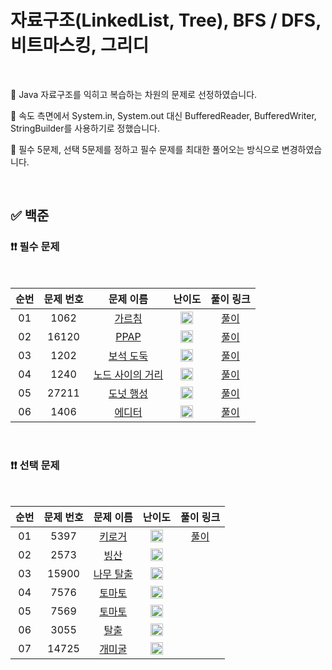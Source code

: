 # 자료구조(LinkedList, Tree), BFS / DFS, 비트마스킹, 그리디

<br/>

📌 Java 자료구조를 익히고 복습하는 차원의 문제로 선정하였습니다.

📌 속도 측면에서 System.in, System.out 대신 BufferedReader, BufferedWriter, StringBuilder를 사용하기로 정했습니다.

📌 필수 5문제, 선택 5문제를 정하고 필수 문제를 최대한 풀어오는 방식으로 변경하였습니다.

<br/>

## ✅ 백준

### ❗❗ 필수 문제

<br/>

순번 | 문제 번호 | 문제 이름 | 난이도 | 풀이 링크
:---: | :---: | :---: | :---: | :---: 
01 | 1062 | [가르침](https://www.acmicpc.net/problem/1062) | <img src="https://static.solved.ac/tier_small/12.svg" width=20px> | [풀이](https://github.com/psj98/Java_Study_Coding_18/blob/main/study/src/study_230215/problemset/boj_1062_2.java)
02 | 16120 | [PPAP](https://www.acmicpc.net/problem/16120) | <img src="https://static.solved.ac/tier_small/12.svg" width=20px> | [풀이](https://github.com/psj98/Java_Study_Coding_18/blob/main/study/src/study_230215/problemset/boj_16120.java)
03 | 1202 | [보석 도둑](https://www.acmicpc.net/problem/1202) | <img src="https://static.solved.ac/tier_small/14.svg" width=20px> | [풀이](https://github.com/psj98/Java_Study_Coding_18/blob/main/study/src/study_230215/problemset/boj_1202.java)
04 | 1240 | [노드 사이의 거리](https://www.acmicpc.net/problem/1240) | <img src="https://static.solved.ac/tier_small/11.svg" width=20px> | [풀이](https://github.com/psj98/Java_Study_Coding_18/blob/main/study/src/study_230215/problemset/boj_1240_3.java)
05 | 27211 | [도넛 행성](https://www.acmicpc.net/problem/27211) | <img src="https://static.solved.ac/tier_small/11.svg" width=20px> | [풀이](https://github.com/psj98/Java_Study_Coding_18/blob/main/study/src/study_230215/problemset/boj_27211.java)
06 | 1406 | [에디터](https://www.acmicpc.net/problem/1406) | <img src="https://static.solved.ac/tier_small/9.svg" width=20px> | [풀이](https://github.com/psj98/Java_Study_Coding_18/blob/main/study/src/study_230215/problemset/boj_1406_1.java)


<br/>

### ❗❗ 선택 문제

<br/>

순번 | 문제 번호 | 문제 이름 | 난이도 | 풀이 링크
:---: | :---: | :---: | :---: | :---: 
01 | 5397 | [키로거](https://www.acmicpc.net/problem/5397) | <img src="https://static.solved.ac/tier_small/9.svg" width=20px> | [풀이](https://github.com/psj98/Java_Study_Coding_18/blob/main/study/src/study_230215/problemset/boj_5397.java)
02 | 2573 | [빙산](https://www.acmicpc.net/problem/2573) | <img src="https://static.solved.ac/tier_small/12.svg" width=20px> | []()
03 | 15900 | [나무 탈출](https://www.acmicpc.net/problem/15900) | <img src="https://static.solved.ac/tier_small/10.svg" width=20px> | []()
04 | 7576 | [토마토](https://www.acmicpc.net/problem/7576) | <img src="https://static.solved.ac/tier_small/11.svg" width=20px> | []()
05 | 7569 | [토마토](https://www.acmicpc.net/problem/7569) | <img src="https://static.solved.ac/tier_small/11.svg" width=20px> | []()
06 | 3055 | [탈출](https://www.acmicpc.net/problem/3055) | <img src="https://static.solved.ac/tier_small/12.svg" width=20px> | []()
07 | 14725 | [개미굴](https://www.acmicpc.net/problem/14725) | <img src="https://static.solved.ac/tier_small/13.svg" width=20px> | []()